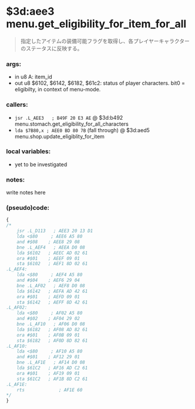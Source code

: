 ﻿
# $3d:aee3 menu.get_eligibility_for_item_for_all
> 指定したアイテムの装備可能フラグを取得し、各プレイヤーキャラクターのステータスに反映する。

### args:
+	in u8 A: item_id
+	out u8 $6102, $6142, $6182, $61c2: status of player characters. bit0 = eligibilty, in context of menu-mode.

### callers:
+	`jsr .L_AEE3   ; B49F 20 E3 AE` @ $3d:b492 menu.stomach.get_eligibility_for_all_characters
+   `lda $7B80,x ; AEE0 BD 80 7B` (fall through) @ $3d:aed5 menu.shop.update_eligiblity_for_item

### local variables:
+	yet to be investigated

### notes:
write notes here

### (pseudo)code:
```js
{
/*
    jsr .L_D113   ; AEE3 20 13 D1
    lda <$80     ; AEE6 A5 80
    and #$08    ; AEE8 29 08
    bne .L_AEF4   ; AEEA D0 08
    lda $6102   ; AEEC AD 02 61
    ora #$01    ; AEEF 09 01
    sta $6102   ; AEF1 8D 02 61
.L_AEF4:
    lda <$80     ; AEF4 A5 80
    and #$04    ; AEF6 29 04
    bne .L_AF02   ; AEF8 D0 08
    lda $6142   ; AEFA AD 42 61
    ora #$01    ; AEFD 09 01
    sta $6142   ; AEFF 8D 42 61
.L_AF02:
    lda <$80     ; AF02 A5 80
    and #$02    ; AF04 29 02
    bne .L_AF10   ; AF06 D0 08
    lda $6182   ; AF08 AD 82 61
    ora #$01    ; AF0B 09 01
    sta $6182   ; AF0D 8D 82 61
.L_AF10:
    lda <$80     ; AF10 A5 80
    and #$01    ; AF12 29 01
    bne .L_AF1E   ; AF14 D0 08
    lda $61C2   ; AF16 AD C2 61
    ora #$01    ; AF19 09 01
    sta $61C2   ; AF1B 8D C2 61
.L_AF1E:
    rts             ; AF1E 60
*/
}
```


